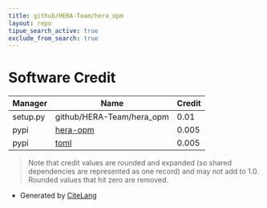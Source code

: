 ```yaml
---
title: github/HERA-Team/hera_opm
layout: repo
tipue_search_active: true
exclude_from_search: true
---
```

# Software Credit

|Manager|Name|Credit|
|-------|----|------|
|setup.py|github/HERA-Team/hera_opm|0.01|
|pypi|[hera-opm](https://github.com/HERA-Team/hera_opm)|0.005|
|pypi|[toml](https://github.com/uiri/toml)|0.005|


> Note that credit values are rounded and expanded (so shared dependencies are represented as one record) and may not add to 1.0. Rounded values that hit zero are removed.


- Generated by [CiteLang](https://github.com/vsoch/citelang)
